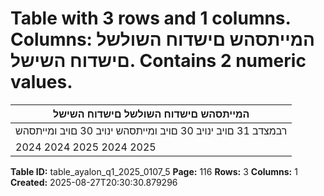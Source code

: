 # Table with 3 rows and 1 columns. Columns: המייתסהש םישדוח השולשל םישדוח השישל. Contains 2 numeric values.

| המייתסהש םישדוח השולשל םישדוח השישל |
|---|
| רבמצדב 31 םויב ינויב 30 םויב ומייתסהש ינויב 30 םויב ומייתסהש |
| 2024 2024 2025 2024 2025 |

**Table ID:** table_ayalon_q1_2025_0107_5
**Page:** 116
**Rows:** 3
**Columns:** 1
**Created:** 2025-08-27T20:30:30.879296
